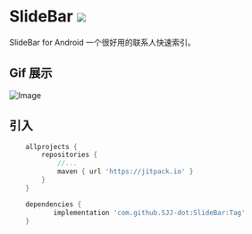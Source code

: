 # SlideBar [![](https://jitpack.io/v/SJJ-dot/SlideBar.svg)](https://jitpack.io/#SJJ-dot/SlideBar)

SlideBar for Android 一个很好用的联系人快速索引。

## Gif 展示
![Image](GIF.gif)

## 引入

```groovy
	allprojects {
		repositories {
			//...
			maven { url 'https://jitpack.io' }
		}
	}
```
```groovy
	dependencies {
	       implementation 'com.github.SJJ-dot:SlideBar:Tag'
	}
```